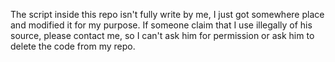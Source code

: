 The script inside this repo isn't fully write by me, I just got somewhere place and modified it for my purpose. If someone claim that I use illegally of his source, please contact me, so I can't ask him for permission or ask him to delete the code from my repo.

